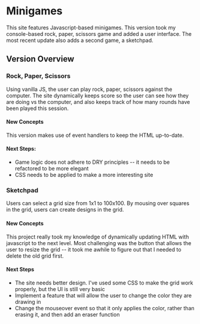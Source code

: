 # Minigames

This site features Javascript-based minigames. This version took my console-based rock, paper, scissors game and added a user interface. The most recent update also adds a second game, a sketchpad.

## Version Overview

### Rock, Paper, Scissors

Using vanilla JS, the user can play rock, paper, scissors against the computer. The site dynamically keeps score so the user can see how they are doing vs the computer, and also keeps track of how many rounds have been played this session.

#### New Concepts

This version makes use of event handlers to keep the HTML up-to-date.

#### Next Steps:

- Game logic does not adhere to DRY principles -- it needs to be refactored to be more elegant
- CSS needs to be applied to make a more interesting site

### Sketchpad
Users can select a grid size from 1x1 to 100x100. By mousing over squares in the grid, users can create designs in the grid.

#### New Concepts
This project really took my knowledge of dynamically updating HTML with javascript to the next level. Most challenging was the button that allows the user to resize the grid -- it took me awhile to figure out that I needed to delete the old grid first.

#### Next Steps
- The site needs better design. I've used some CSS to make the grid work properly, but the UI is still very basic
- Implement a feature that will allow the user to change the color they are drawing in
- Change the mouseover event so that it only applies the color, rather than erasing it, and then add an eraser function